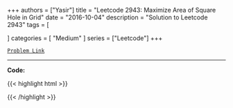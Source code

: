 
+++
authors = ["Yasir"]
title = "Leetcode 2943: Maximize Area of Square Hole in Grid"
date = "2016-10-04"
description = "Solution to Leetcode 2943"
tags = [
    
]
categories = [
    "Medium"
]
series = ["Leetcode"]
+++



[`Problem Link`](https://leetcode.com/problems/maximize-area-of-square-hole-in-grid/description/)

---

**Code:**

{{< highlight html >}}

{{< /highlight >}}

